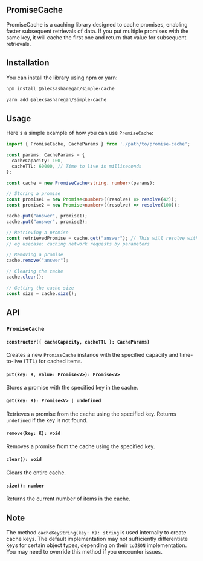 ## PromiseCache

PromiseCache is a caching library designed to cache promises, enabling faster subsequent retrievals of data. If you put multiple promises with the same key, it will cache the first one and return that value for subsequent retrievals.

## Installation

You can install the library using npm or yarn:

```bash
npm install @alexsasharegan/simple-cache
```

```bash
yarn add @alexsasharegan/simple-cache
```

## Usage

Here's a simple example of how you can use `PromiseCache`:

```typescript
import { PromiseCache, CacheParams } from './path/to/promise-cache';

const params: CacheParams = {
  cacheCapacity: 100,
  cacheTTL: 60000, // Time to live in milliseconds
};

const cache = new PromiseCache<string, number>(params);

// Storing a promise
const promise1 = new Promise<number>((resolve) => resolve(42));
const promise2 = new Promise<number>((resolve) => resolve(100));

cache.put("answer", promise1);
cache.put("answer", promise2); 

// Retrieving a promise
const retrievedPromise = cache.get("answer"); // This will resolve with 42 and not 100 since the first promise was cached.
// eg usecase: caching network requests by parameters 

// Removing a promise
cache.remove("answer");

// Clearing the cache
cache.clear();

// Getting the cache size
const size = cache.size();
```

## API

### `PromiseCache`

#### `constructor({ cacheCapacity, cacheTTL }: CacheParams)`

Creates a new `PromiseCache` instance with the specified capacity and time-to-live (TTL) for cached items.

#### `put(key: K, value: Promise<V>): Promise<V>`

Stores a promise with the specified key in the cache.

#### `get(key: K): Promise<V> | undefined`

Retrieves a promise from the cache using the specified key. Returns `undefined` if the key is not found.

#### `remove(key: K): void`

Removes a promise from the cache using the specified key.

#### `clear(): void`

Clears the entire cache.

#### `size(): number`

Returns the current number of items in the cache.

## Note

The method `cacheKeyString(key: K): string` is used internally to create cache keys. The default implementation may not sufficiently differentiate keys for certain object types, depending on their `toJSON` implementation. You may need to override this method if you encounter issues.

